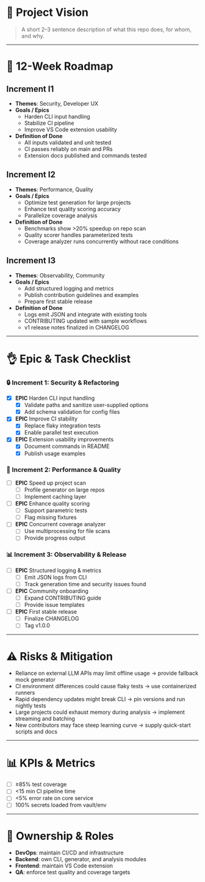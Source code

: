 # 🧭 Project Vision

> A short 2–3 sentence description of what this repo does, for whom, and why.

---

# 📅 12-Week Roadmap

## Increment I1
- **Themes**: Security, Developer UX
- **Goals / Epics**
  - Harden CLI input handling
  - Stabilize CI pipeline
  - Improve VS Code extension usability
- **Definition of Done**
  - All inputs validated and unit tested
  - CI passes reliably on main and PRs
  - Extension docs published and commands tested

## Increment I2
- **Themes**: Performance, Quality
- **Goals / Epics**
  - Optimize test generation for large projects
  - Enhance test quality scoring accuracy
  - Parallelize coverage analysis
- **Definition of Done**
  - Benchmarks show >20% speedup on repo scan
  - Quality scorer handles parameterized tests
  - Coverage analyzer runs concurrently without race conditions

## Increment I3
- **Themes**: Observability, Community
- **Goals / Epics**
  - Add structured logging and metrics
  - Publish contribution guidelines and examples
  - Prepare first stable release
- **Definition of Done**
  - Logs emit JSON and integrate with existing tools
  - CONTRIBUTING updated with sample workflows
  - v1 release notes finalized in CHANGELOG

---

# 👌 Epic & Task Checklist

### 🔒 Increment 1: Security & Refactoring
- [x] **EPIC** Harden CLI input handling
  - [x] Validate paths and sanitize user-supplied options
  - [x] Add schema validation for config files
- [x] **EPIC** Improve CI stability
  - [x] Replace flaky integration tests
  - [x] Enable parallel test execution
- [x] **EPIC** Extension usability improvements
  - [x] Document commands in README
  - [x] Publish usage examples

### 🚀 Increment 2: Performance & Quality
- [ ] **EPIC** Speed up project scan
  - [ ] Profile generator on large repos
  - [ ] Implement caching layer
- [ ] **EPIC** Enhance quality scoring
  - [ ] Support parametric tests
  - [ ] Flag missing fixtures
- [ ] **EPIC** Concurrent coverage analyzer
  - [ ] Use multiprocessing for file scans
  - [ ] Provide progress output

### 📊 Increment 3: Observability & Release
- [ ] **EPIC** Structured logging & metrics
  - [ ] Emit JSON logs from CLI
  - [ ] Track generation time and security issues found
- [ ] **EPIC** Community onboarding
  - [ ] Expand CONTRIBUTING guide
  - [ ] Provide issue templates
- [ ] **EPIC** First stable release
  - [ ] Finalize CHANGELOG
  - [ ] Tag v1.0.0

---

# ⚠️ Risks & Mitigation
- Reliance on external LLM APIs may limit offline usage → provide fallback mock generator
- CI environment differences could cause flaky tests → use containerized runners
- Rapid dependency updates might break CLI → pin versions and run nightly tests
- Large projects could exhaust memory during analysis → implement streaming and batching
- New contributors may face steep learning curve → supply quick-start scripts and docs

---

# 📊 KPIs & Metrics
- [ ] ≥85% test coverage
- [ ] <15 min CI pipeline time
- [ ] <5% error rate on core service
- [ ] 100% secrets loaded from vault/env

---

# 👥 Ownership & Roles
- **DevOps**: maintain CI/CD and infrastructure
- **Backend**: own CLI, generator, and analysis modules
- **Frontend**: maintain VS Code extension
- **QA**: enforce test quality and coverage targets
